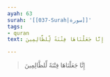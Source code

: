 ```yaml
---
ayah: 63
surah: '[[037-Surah|سورة]]'
tags:
- quran
text: إِنَّا جَعَلْنَاهَا فِتْنَةً لِّلظَّالِمِينَ

---
```

> إِنَّا جَعَلْنَاهَا فِتْنَةً لِّلظَّالِمِينَ
